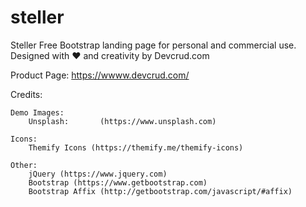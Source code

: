 # steller

Steller Free Bootstrap landing page for personal and commercial use. Designed with ♥️ and creativity by Devcrud.com

Product Page: https://wwww.devcrud.com/

Credits:

    Demo Images:
        Unsplash:       (https://www.unsplash.com)

    Icons:
		Themify Icons (https://themify.me/themify-icons)

	Other:
		jQuery (https://www.jquery.com)
		Bootstrap (https://www.getbootstrap.com)
		Bootstrap Affix (http://getbootstrap.com/javascript/#affix) 

